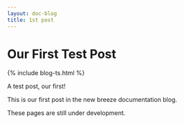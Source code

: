 ```yaml
---
layout: doc-blog
title: 1st post
---
```

# Our First Test Post
{% include blog-ts.html %}

 A test post, our first!

<!-- more -->

This is our first post in the new breeze documentation blog.
 
These pages are still under development. 
